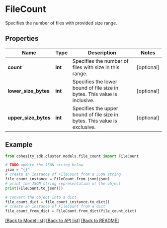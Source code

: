 # FileCount

Specifies the number of files with provided size range.

## Properties

Name | Type | Description | Notes
------------ | ------------- | ------------- | -------------
**count** | **int** | Specifies the number of files with size in this range. | [optional] 
**lower_size_bytes** | **int** | Specifies the lower bound of file size in bytes. This value is inclusive. | [optional] 
**upper_size_bytes** | **int** | Specifies the upper bound of file size in bytes. This value is exclusive. | [optional] 

## Example

```python
from cohesity_sdk.cluster.models.file_count import FileCount

# TODO update the JSON string below
json = "{}"
# create an instance of FileCount from a JSON string
file_count_instance = FileCount.from_json(json)
# print the JSON string representation of the object
print(FileCount.to_json())

# convert the object into a dict
file_count_dict = file_count_instance.to_dict()
# create an instance of FileCount from a dict
file_count_from_dict = FileCount.from_dict(file_count_dict)
```
[[Back to Model list]](../README.md#documentation-for-models) [[Back to API list]](../README.md#documentation-for-api-endpoints) [[Back to README]](../README.md)


